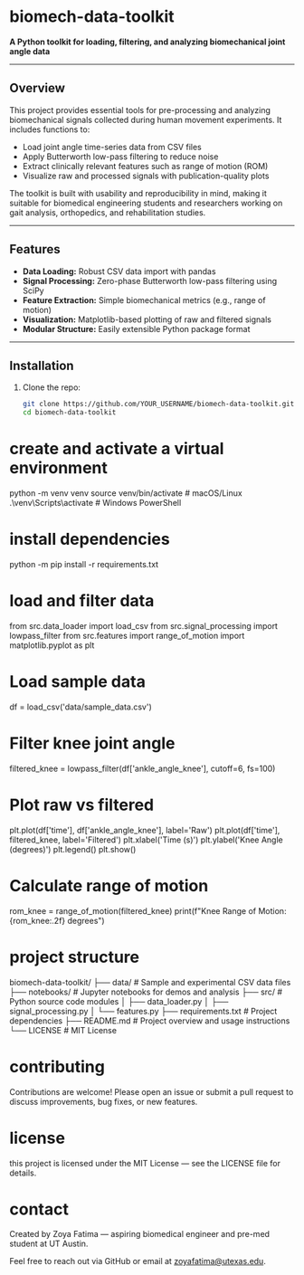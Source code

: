 # biomech-data-toolkit

**A Python toolkit for loading, filtering, and analyzing biomechanical joint angle data**

---

## Overview

This project provides essential tools for pre-processing and analyzing biomechanical signals collected during human movement experiments. It includes functions to:

- Load joint angle time-series data from CSV files
- Apply Butterworth low-pass filtering to reduce noise
- Extract clinically relevant features such as range of motion (ROM)
- Visualize raw and processed signals with publication-quality plots

The toolkit is built with usability and reproducibility in mind, making it suitable for biomedical engineering students and researchers working on gait analysis, orthopedics, and rehabilitation studies.

---

## Features

- **Data Loading:** Robust CSV data import with pandas
- **Signal Processing:** Zero-phase Butterworth low-pass filtering using SciPy
- **Feature Extraction:** Simple biomechanical metrics (e.g., range of motion)
- **Visualization:** Matplotlib-based plotting of raw and filtered signals
- **Modular Structure:** Easily extensible Python package format

---

## Installation

1. Clone the repo:
   ```bash
   git clone https://github.com/YOUR_USERNAME/biomech-data-toolkit.git
   cd biomech-data-toolkit

# create and activate a virtual environment
python -m venv venv
source venv/bin/activate   # macOS/Linux
.\venv\Scripts\activate    # Windows PowerShell

# install dependencies
   python -m pip install -r requirements.txt

# load and filter data
   from src.data_loader import load_csv
   from src.signal_processing import lowpass_filter
   from src.features import range_of_motion
   import matplotlib.pyplot as plt
   
# Load sample data
df = load_csv('data/sample_data.csv')

# Filter knee joint angle
filtered_knee = lowpass_filter(df['ankle_angle_knee'], cutoff=6, fs=100)

# Plot raw vs filtered
plt.plot(df['time'], df['ankle_angle_knee'], label='Raw')
plt.plot(df['time'], filtered_knee, label='Filtered')
plt.xlabel('Time (s)')
plt.ylabel('Knee Angle (degrees)')
plt.legend()
plt.show()

# Calculate range of motion
rom_knee = range_of_motion(filtered_knee)
print(f"Knee Range of Motion: {rom_knee:.2f} degrees")

# project structure
biomech-data-toolkit/
├── data/               # Sample and experimental CSV data files
├── notebooks/          # Jupyter notebooks for demos and analysis
├── src/                # Python source code modules
│   ├── data_loader.py
│   ├── signal_processing.py
│   └── features.py
├── requirements.txt    # Project dependencies
├── README.md           # Project overview and usage instructions
└── LICENSE             # MIT License

# contributing 
Contributions are welcome! Please open an issue or submit a pull request to discuss improvements, bug fixes, or new features.

# license
this project is licensed under the MIT License — see the LICENSE file for details.

# contact 
Created by Zoya Fatima — aspiring biomedical engineer and pre-med student at UT Austin.

Feel free to reach out via GitHub or email at zoyafatima@utexas.edu.
